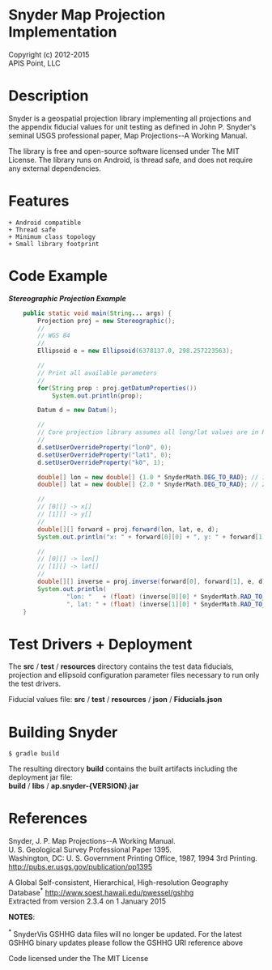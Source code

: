 Snyder Map Projection Implementation
====================================

Copyright (c) 2012-2015<br/>
APIS Point, LLC

Description
===========

Snyder is a geospatial projection library implementing all projections and the appendix fiducial values for unit testing as defined in John P. Snyder's seminal USGS professional paper, Map Projections--A Working Manual.

The library is free and open-source software licensed under The MIT License. The library runs on Android, is thread safe, and does not require any external dependencies.

Features
========
    + Android compatible
    + Thread safe
    + Minimum class topology
    + Small library footprint

Code Example
============

***Stereographic Projection Example***
```Java
    public static void main(String... args) {
        Projection proj = new Stereographic();
        //
        // WGS 84
        //
        Ellipsoid e = new Ellipsoid(6378137.0, 298.257223563);

        //
        // Print all available parameters
        //
        for(String prop : proj.getDatumProperties())
            System.out.println(prop);

        Datum d = new Datum();

        //
        // Core projection library assumes all long/lat values are in Radians
        //
        d.setUserOverrideProperty("lon0", 0);
        d.setUserOverrideProperty("lat1", 0);
        d.setUserOverrideProperty("k0", 1);

        double[] lon = new double[] {1.0 * SnyderMath.DEG_TO_RAD}; // 1.0 degree
        double[] lat = new double[] {2.0 * SnyderMath.DEG_TO_RAD}; // 2.0 degree

        //
        // [0][] -> x[]
        // [1][] -> y[]
        //
        double[][] forward = proj.forward(lon, lat, e, d);
        System.out.println("x: " + forward[0][0] + ", y: " + forward[1][0]);

        //
        // [0][] -> lon[]
        // [1][] -> lat[]
        //
        double[][] inverse = proj.inverse(forward[0], forward[1], e, d);
        System.out.println(
                "lon: "   + (float) (inverse[0][0] * SnyderMath.RAD_TO_DEG) +
                ", lat: " + (float) (inverse[1][0] * SnyderMath.RAD_TO_DEG));
    }
```

Test Drivers + Deployment
=========================

The **src** / **test** / **resources** directory contains the test data fiducials,
projection and ellipsoid configuration parameter files necessary to run only the test drivers.

Fiducial values file: **src** / **test** / **resources** / **json** / **Fiducials.json**

Building Snyder
=========================

```
$ gradle build
```

The resulting directory **build** contains the built artifacts including the deployment jar file:<br/>
**build** / **libs** / **ap.snyder-{VERSION}.jar**

References
==========

   Snyder, J. P. Map Projections--A Working Manual.<br/>
   U. S. Geological Survey Professional Paper 1395.<br/>
   Washington, DC: U. S. Government Printing Office, 1987, 1994 3rd Printing.<br/>
   http://pubs.er.usgs.gov/publication/pp1395

   A Global Self-consistent, Hierarchical, High-resolution Geography Database<sup>\*</sup>
   http://www.soest.hawaii.edu/pwessel/gshhg<br/>
   Extracted from version 2.3.4 on 1 January 2015

**NOTES**:

<sup>\*</sup> SnyderVis GSHHG data files will no longer be updated. For the latest GSHHG binary updates please follow the GSHHG URI reference above

Code licensed under the The MIT License
